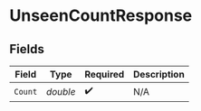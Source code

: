 # UnseenCountResponse


## Fields

| Field              | Type               | Required           | Description        |
| ------------------ | ------------------ | ------------------ | ------------------ |
| `Count`            | *double*           | :heavy_check_mark: | N/A                |